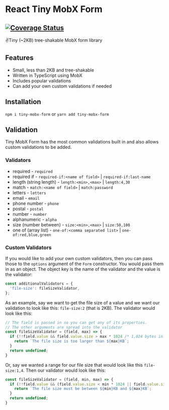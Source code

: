 # React Tiny MobX Form
[![Coverage Status](https://coveralls.io/repos/github/dericgw/tiny-mobx-form/badge.svg?branch=master)](https://coveralls.io/github/dericgw/tiny-mobx-form?branch=master)
---

✌️Tiny (~2KB) tree-shakable MobX form library

## Features
- Small, less than 2KB and tree-shakable
- Written in TypeScript using MobX
- Includes popular validations
- Can add your own custom validations if needed

## Installation
`npm i tiny-mobx-form` or `yarn add tiny-mobx-form`

## Validation
Tiny MobX Form has the most common validations built in and also allows custom validations to be
added.

### Validators
- required - `required`
- required if - `required-if:<name of field>` | `required-if:last-name`
- length (string length) - `length:<min>,<max>` | `length:4,30`
- match - `match:<name of field>` | `match:password`
- letters - `letters`
- email - `email`
- phone number - `phone`
- postal - `postal`
- number - `number`
- alphanumeric - `alpha`
- size (number between) - `size:<min>,<max>` | `size:50,100`
- one of (array list) - `one-of:<comma separated list>` | `one-of:red,blue,green`

### Custom Validators
If you would like to add your own custom validators, then you can pass those to the `options` argument
of the `Form` constructor. You would pass them in as an object. The object key is the name of the
validator and the value is the validator:
```js
const additionalValidators = {
  'file-size': fileSizeValidator,
};
```

As an example, say we want to get the file size of a value and we want our validation to look like
this: `file-size:2` (that is 2KB). The validator would look like this:
```js
// The field is passed in so you can get any of its properties. 
// The other arguments are spread into the validator
const fileSizeValidator = (field, max) => {
  if (!!field.value && field.value.size > max * 1024 /* 1,024 bytes in a KB */) {
    return `The file size is too larger than ${max}KB`;
  }
  return undefined;
}
```

Or, say we wanted a range for our file size that would look like this `file-size:1,4`. Then our 
validator would look like this:
```js
const fileSizeValidator = (field, min, max) => {
  if (!!field.value && (field.value.size < min * 1024 || field.value.size > max * 1024)) {
    return `The file size must be between ${min}KB and ${max}KB`;
  }
  return undefined;
}
```

